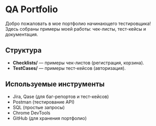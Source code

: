 # QA Portfolio

Добро пожаловать в мое портфолио начинающего тестировщика!  
Здесь собраны примеры моей работы: чек-листы, тест-кейсы и документация.  

## Структура
- **Checklists/** — примеры чек-листов (регистрация, корзина).
- **TestCases/** — примеры тест-кейсов (авторизация).

## Используемые инструменты
- Jira, Qase (для баг-репортов и тест-кейсов)
- Postman (тестирование API)
- SQL (простые запросы)
- Chrome DevTools
- GitHub (для хранения портфолио)


